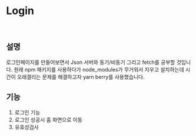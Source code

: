 # Login

<br/>

## 설명

 로그인페이지를 만들어보면서 Json 서버와 동기/비동기 그리고 fetch를 공부할 것입니다. 원래 npm 패키지를 사용하다가 node_modules가 무거워서 지우고 설치하는데 시간이 오래결리는 문제를 해결하고자 yarn berry를 사용했습니다.

## 기능

 1. 로그인 기능
 2. 로그인 성공시 홈 화면으로 이동
 3. 유효성검사


